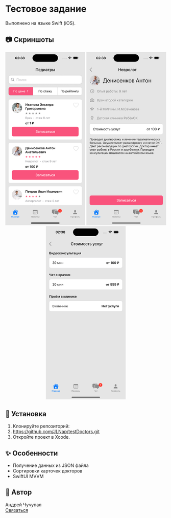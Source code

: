 # Тестовое задание

Выполнено на языке Swift (iOS).

## 📷 Скриншоты

<p align="center">
  <img src="screenshots/1.png" alt="Экран 1" width="250"/>
  <img src="screenshots/2.png" alt="Экран 2" width="250"/>
  <img src="screenshots/3.png" alt="Экран 3" width="250"/>
</p>


## 🚀 Установка

1. Клонируйте репозиторий:
2. https://github.com/JLNap/testDoctors.git
3. Откройте проект в Xcode.

## ✨ Особенности

- Получение данных из JSON файла
- Сортировки карточек докторов
- SwiftUI MVVM

## 👤 Автор

Андрей Чучупал  
[Связаться](https://t.me/achuchupal)
